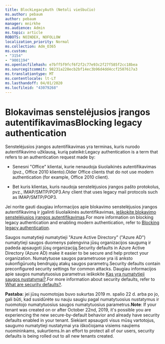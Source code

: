 ```yaml
---
title: BlockLegacyAuth (Netoli viešbučio)
ms.author: pebaum
author: pebaum
manager: mnirkhe
ms.audience: Admin
ms.topic: article
ROBOTS: NOINDEX, NOFOLLOW
localization_priority: Normal
ms.collection: Adm_O365
ms.custom:
- "3154"
- "9001194"
ms.openlocfilehash: e7bff5f9fcf6f2f2c77e93c2f27f585f2cc18bea
ms.sourcegitcommit: 98231a228ecb2bf14ec3b96d4dd4ccf2507617a3
ms.translationtype: MT
ms.contentlocale: lt-LT
ms.lasthandoff: 04/01/2020
ms.locfileid: "43079268"
---
```

# <a name="blocking-legacy-authentication"></a><span data-ttu-id="09bf5-102">Blokavimas senstelėjusios įrangos autentifikavimas</span><span class="sxs-lookup"><span data-stu-id="09bf5-102">Blocking legacy authentication</span></span>

<span data-ttu-id="09bf5-103">Senstelėjusios įrangos autentifikavimas yra terminas, kuris nurodo autentifikavimo užklausą, kurią pateikė:</span><span class="sxs-lookup"><span data-stu-id="09bf5-103">Legacy authentication is a term that refers to an authentication request made by:</span></span>

- <span data-ttu-id="09bf5-104">Senesni "Office" klientai, kurie nenaudoja šiuolaikinės autentifikavimas (pvz., Office 2010 kliento).</span><span class="sxs-lookup"><span data-stu-id="09bf5-104">Older Office clients that do not use modern authentication (for example, Office 2010 client).</span></span>

- <span data-ttu-id="09bf5-105">Bet kuris klientas, kuris naudoja senstelėjusios įrangos pašto protokolus, pvz., IMAP/SMTP/POP3.</span><span class="sxs-lookup"><span data-stu-id="09bf5-105">Any client that uses legacy mail protocols such as IMAP/SMTP/POP3.</span></span>

<span data-ttu-id="09bf5-106">Jei norite gauti daugiau informacijos apie blokavimo senstelėjusios įrangos autentifikavimą ir įgalinti šiuolaikinės autentifikavimas, [ieškokite blokavimo senstelėjusios įrangos autentifikavimas](https://docs.microsoft.com/azure/active-directory/conditional-access/concept-conditional-access-block-legacy-authentication).</span><span class="sxs-lookup"><span data-stu-id="09bf5-106">For more information on blocking legacy authentication and enabling modern authentication, refer to [Blocking legacy authentication](https://docs.microsoft.com/azure/active-directory/conditional-access/concept-conditional-access-block-legacy-authentication).</span></span>

<span data-ttu-id="09bf5-107">Saugos numatytieji numatytieji "Azure Active Directory" ("Azure AD") numatytieji saugos duomenys palengvina jūsų organizacijos saugumą ir padeda apsaugoti jūsų organizaciją.</span><span class="sxs-lookup"><span data-stu-id="09bf5-107">Security defaults in Azure Active Directory (Azure AD) make it easier to be secure and help protect your organization.</span></span> <span data-ttu-id="09bf5-108">Numatytuose saugos parametruose yra iš anksto sukonfigūruotų bendrųajų atakų saugos parametrų.</span><span class="sxs-lookup"><span data-stu-id="09bf5-108">Security defaults contain preconfigured security settings for common attacks.</span></span>
<span data-ttu-id="09bf5-109">Daugiau informacijos apie saugos numatytuosius parametrus ieškokite [Kas yra numatytieji saugos nustatymai?](https://docs.microsoft.com/azure/active-directory/fundamentals/concept-fundamentals-security-defaults).</span><span class="sxs-lookup"><span data-stu-id="09bf5-109">For more information about security defaults, refer to [What are security defaults?](https://docs.microsoft.com/azure/active-directory/fundamentals/concept-fundamentals-security-defaults).</span></span> 

<span data-ttu-id="09bf5-110">**Pastaba:** jei jūsų nuomotojas buvo sukurtas 2019 m. spalio 22 d. arba po jo, gali būti, kad susidūrėte su nauju saugiu pagal numatytuosius nustatymus ir nuomotojo numatytuosius saugos numatytuosius parametrus.</span><span class="sxs-lookup"><span data-stu-id="09bf5-110">**Note**:  If your tenant was created on or after October 22nd, 2019, it's possible you are experiencing the new secure-by-default behavior and already have security defaults enabled in your tenant.</span></span>  <span data-ttu-id="09bf5-111">Siekiant apsaugoti visus mūsų vartotojus, saugumo numatytieji nustatymai yra iškočiojama visiems naujiems nuomininkams, sukurtiems.</span><span class="sxs-lookup"><span data-stu-id="09bf5-111">In an effort to protect all of our users, security defaults is being rolled out to all new tenants created.</span></span>
